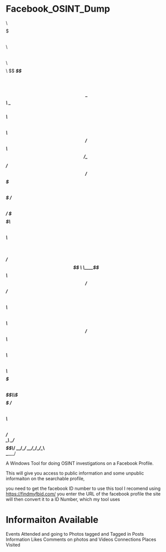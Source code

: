 Facebook_OSINT_Dump
====================

$$$$$$$$\ $$$$$$$\        $$$$$$\      $$$$$$\      $$$$$$\  $$$$$$$$\ 
$$  _____\$$  __$$\      $$  __$$\    $$  __$$\     \_$$  _\ \__$$  __\
$$ \      $$ \  $$ \     $$ /  $$ \   $$ /  \__\      $$ /      $$ /   
$$$$$\    $$$$$$$ /      $$ \  $$ /   \$$$$$$\        $$ \      $$ \   
$$  __\   $$  __$$\      $$ /  $$ \    \____$$\       $$ /      $$ /   
$$ \      $$ \  $$ \     $$ \  $$ /   $$\   $$ \      $$ \      $$ \   
$$ \      $$$$$$$  \      $$$$$$  \$$\\$$$$$$  /$$\ $$$$$$\ $$\ $$ /   
\__\      \_______/$$$$$$\\______/ \__/\______/ \__/\______/\__/\__\   
                  \______/                                            



A Windows Tool for doing OSINT investigations on a Facebook Profile.

This will give you access to public information and some unpublic 
informaiton on the searchable profile,

you need to get the facebook ID number to use this tool
I recomend using https://findmyfbid.com/ 
you enter the URL of the facebook profile the site
will then convert it to a ID Number, which my tool uses 


Informaiton Available
======================

Events Attended and going to
Photos tagged and Tagged in
Posts
Information 
Likes
Comments on photos and Videos
Connections
Places Visited 
